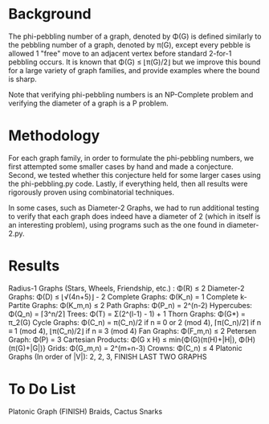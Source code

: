 # Background
The phi-pebbling number of a graph, denoted by Φ(G) is defined similarly to the pebbling number of a graph, denoted by π(G), except every pebble is allowed 1 "free" move to an adjacent vertex before standard 2-for-1 pebbling occurs. It is known that Φ(G) ≤ ⌊π(G)/2⌋ but we improve this bound for a large variety of graph families, and provide examples where the bound is sharp.

Note that verifying phi-pebbling numbers is an NP-Complete problem and verifying the diameter of a graph is a P problem.

# Methodology
For each graph family, in order to formulate the phi-pebbling numbers, we first attempted some smaller cases by hand and made a conjecture. Second, we tested whether this conjecture held for some larger cases using the phi-pebbling.py code. Lastly, if everything held, then all results were rigorously proven using combinatorial techniques.

In some cases, such as Diameter-2 Graphs, we had to run additional testing to verify that each graph does indeed have a diameter of 2 (which in itself is an interesting problem), using programs such as the one found in diameter-2.py.

# Results 
Radius-1 Graphs (Stars, Wheels, Friendship, etc.) : Φ(R) ≤ 2
Diameter-2 Graphs: Φ(D) ≤ ⌊√(4n+5)⌋ - 2
Complete Graphs: Φ(K_n) = 1
Complete k-Partite Graphs: Φ(K_m,n) ≤ 2
Path Graphs: Φ(P_n) = 2^(n-2)
Hypercubes: Φ(Q_n) = ⌈3^n/2⌉
Trees: Φ(T) = Σ(2^(l-1) - 1) + 1
Thorn Graphs: Φ(G*) = π_2(G)
Cycle Graphs: Φ(C_n) = π(C_n)/2 if n ≡ 0 or 2 (mod 4), ⌈π(C_n)/2⌉ if n ≡ 1 (mod 4), ⌊π(C_n)/2⌋ if n ≡ 3 (mod 4)
Fan Graphs: Φ(F_m,n) ≤ 2 Petersen Graph: Φ(P) = 3
Cartesian Products: Φ(G x H) ≤ min{Φ(G)(π(H)+|H|), Φ(H)(π(G)+|G|)}
Grids: Φ(G_m,n) = 2^(m+n-3)
Crowns: Φ(C_n) ≤ 4
Platonic Graphs (In order of |V|): 2, 2, 3, FINISH LAST TWO GRAPHS

# To Do List
Platonic Graph (FINISH)
Braids, Cactus
Snarks

